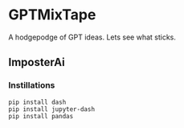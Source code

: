 # GPTMixTape
A hodgepodge of GPT ideas. Lets see what sticks. 

## ImposterAi

### Instillations

```
pip install dash
pip install jupyter-dash
pip install pandas
```